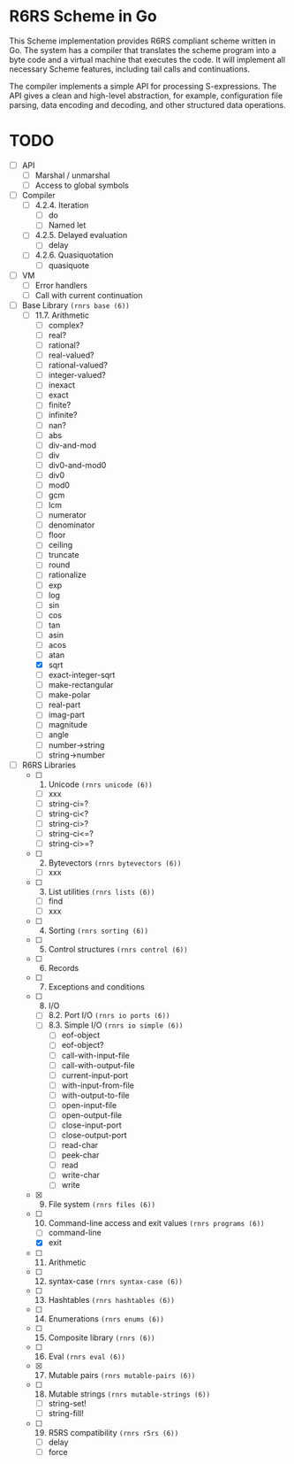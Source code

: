 # R6RS Scheme in Go

This Scheme implementation provides R6RS compliant scheme written in
Go. The system has a compiler that translates the scheme program into
a byte code and a virtual machine that executes the code. It will
implement all necessary Scheme features, including tail calls and
continuations.

The compiler implements a simple API for processing S-expressions. The
API gives a clean and high-level abstraction, for example,
configuration file parsing, data encoding and decoding, and other
structured data operations.

# TODO

 - [ ] API
   - [ ] Marshal / unmarshal
   - [ ] Access to global symbols
 - [ ] Compiler
   - [ ] 4.2.4. Iteration
     - [ ] do
     - [ ] Named let
   - [ ] 4.2.5. Delayed evaluation
     - [ ] delay
   - [ ] 4.2.6. Quasiquotation
     - [ ] quasiquote
 - [ ] VM
   - [ ] Error handlers
   - [ ] Call with current continuation
 - [ ] Base Library `(rnrs base (6))`
   - [ ] 11.7. Arithmetic
     - [ ] complex?
     - [ ] real?
     - [ ] rational?
     - [ ] real-valued?
     - [ ] rational-valued?
     - [ ] integer-valued?
     - [ ] inexact
     - [ ] exact
     - [ ] finite?
     - [ ] infinite?
     - [ ] nan?
     - [ ] abs
     - [ ] div-and-mod
     - [ ] div
     - [ ] div0-and-mod0
     - [ ] div0
     - [ ] mod0
     - [ ] gcm
     - [ ] lcm
     - [ ] numerator
     - [ ] denominator
     - [ ] floor
     - [ ] ceiling
     - [ ] truncate
     - [ ] round
     - [ ] rationalize
     - [ ] exp
     - [ ] log
     - [ ] sin
     - [ ] cos
     - [ ] tan
     - [ ] asin
     - [ ] acos
     - [ ] atan
     - [X] sqrt
     - [ ] exact-integer-sqrt
     - [ ] make-rectangular
     - [ ] make-polar
     - [ ] real-part
     - [ ] imag-part
     - [ ] magnitude
     - [ ] angle
     - [ ] number->string
     - [ ] string->number
 - [ ] R6RS Libraries
   - [ ] 1. Unicode `(rnrs unicode (6))`
     - [ ] xxx
	 - [ ] string-ci=?
	 - [ ] string-ci<?
	 - [ ] string-ci>?
	 - [ ] string-ci<=?
	 - [ ] string-ci>=?
   - [ ] 2. Bytevectors `(rnrs bytevectors (6))`
     - [ ] xxx
   - [ ] 3. List utilities `(rnrs lists (6))`
     - [ ] find
     - [ ] xxx
   - [ ] 4. Sorting `(rnrs sorting (6))`
   - [ ] 5. Control structures `(rnrs control (6))`
   - [ ] 6. Records
   - [ ] 7. Exceptions and conditions
   - [ ] 8. I/O
     - [ ] 8.2. Port I/O `(rnrs io ports (6))`
     - [ ] 8.3. Simple I/O `(rnrs io simple (6))`
       - [ ] eof-object
       - [ ] eof-object?
       - [ ] call-with-input-file
       - [ ] call-with-output-file
       - [ ] current-input-port
       - [ ] with-input-from-file
       - [ ] with-output-to-file
       - [ ] open-input-file
       - [ ] open-output-file
       - [ ] close-input-port
       - [ ] close-output-port
       - [ ] read-char
       - [ ] peek-char
       - [ ] read
       - [ ] write-char
       - [ ] write
   - [X] 9. File system `(rnrs files (6))`
   - [ ] 10. Command-line access and exit values `(rnrs programs (6))`
     - [ ] command-line
     - [X] exit
   - [ ] 11. Arithmetic
   - [ ] 12. syntax-case `(rnrs syntax-case (6))`
   - [ ] 13. Hashtables `(rnrs hashtables (6))`
   - [ ] 14. Enumerations `(rnrs enums (6))`
   - [ ] 15. Composite library `(rnrs (6))`
   - [ ] 16. Eval `(rnrs eval (6))`
   - [X] 17. Mutable pairs `(rnrs mutable-pairs (6))`
   - [ ] 18. Mutable strings `(rnrs mutable-strings (6))`
	 - [ ] string-set!
	 - [ ] string-fill!
   - [ ] 19. R5RS compatibility `(rnrs r5rs (6))`
     - [ ] delay
     - [ ] force
